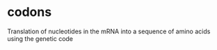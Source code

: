 # codons
Translation of nucleotides in the mRNA into a sequence of amino acids using the genetic code
